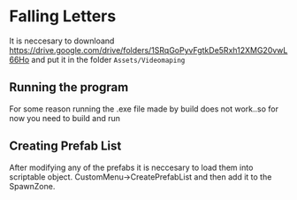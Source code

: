 # Falling Letters

It is neccesary to downloand https://drive.google.com/drive/folders/1SRqGoPyvFgtkDe5Rxh12XMG20vwL66Ho
and put it in the folder `Assets/Videomaping`

## Running the program
For some reason running the .exe file made by build does not work..so for now you need to build and run


## Creating Prefab List
After modifying any of the prefabs it is neccesary to load them into scriptable object. CustomMenu->CreatePrefabList and then add it to the SpawnZone.
